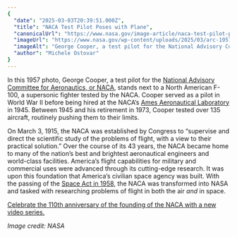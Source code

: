```yaml
---
{
  "date": "2025-03-03T20:39:51.000Z",
  "title": "NACA Test Pilot Poses with Plane",
  "canonicalUrl": "https://www.nasa.gov/image-article/naca-test-pilot-poses-with-plane/",
  "imageUrl": "https://www.nasa.gov/wp-content/uploads/2025/03/arc-1957-a-22548cropped.jpg",
  "imageAlt": "George Cooper, a test pilot for the National Advisory Committee for Aeronautics stands next to a North American F-100 airplane at what is now NASA’s Ames Research Center. Cooper wears a helmet and a tight jumpsuit with a harness. \"NACA\" is visible on the underside of the plane.",
  "author": "Michele Ostovar"
}
---
```


In this 1957 photo, George Cooper, a test pilot for the [National Advisory Committee for Aeronautics, or NACA](https://www.nasa.gov/history/the-national-advisory-committee-for-aeronautics-naca/), stands next to a North American F-100, a supersonic fighter tested by the NACA. Cooper served as a pilot in World War II before being hired at the NACA’s [Ames Aeronautical Laboratory](https://www.nasa.gov/ames/ames-research-center-history/) in 1945. Between 1945 and his retirement in 1973, Cooper tested over 135 aircraft, routinely pushing them to their limits.

On March 3, 1915, the NACA was established by Congress to “supervise and direct the scientific study of the problems of flight, with a view to their practical solution.” Over the course of its 43 years, the NACA became home to many of the nation’s best and brightest aeronautical engineers and world-class facilities. America’s flight capabilities for military and commercial uses were advanced through its cutting-edge research. It was upon this foundation that America’s civilian space agency was built. With the passing of the [Space Act in 1958](https://www.nasa.gov/history/national-aeronautics-and-space-act-of-1958-unamended/), the NACA was transformed into NASA and tasked with researching problems of flight in both the air _and_ in space.

[Celebrate the 110th anniversary of the founding of the NACA with a new video series.](https://www.youtube.com/watch?v=nhI4NdPAUtQ&list=PLfnpkfDmrBqZyVAO-Oxd7a-CQYRINCpsX)

_Image credit: NASA_
